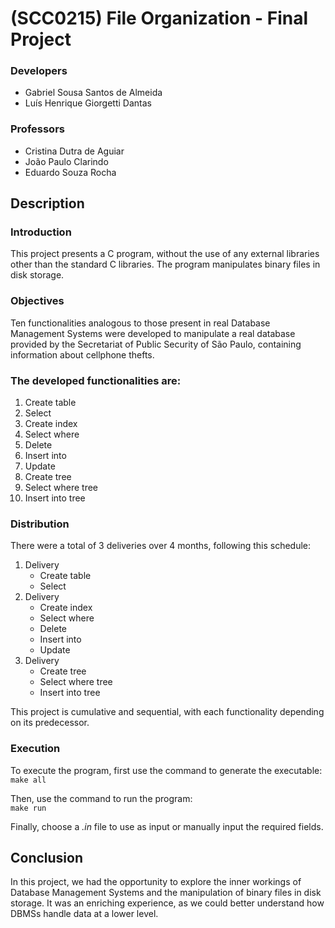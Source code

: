 # (SCC0215) File Organization - Final Project

### Developers 
* Gabriel Sousa Santos de Almeida
* Luís Henrique Giorgetti Dantas

### Professors

* Cristina Dutra de Aguiar
* João Paulo Clarindo
* Eduardo Souza Rocha

## Description

### Introduction

This project presents a C program, without the use of any external libraries other than the standard C libraries. The program manipulates binary files in disk storage.

### Objectives

Ten functionalities analogous to those present in real Database Management Systems were developed to manipulate a real database provided by the Secretariat of Public Security of São Paulo, containing information about cellphone thefts.

### The developed functionalities are:
1. Create table
2. Select
3. Create index
4. Select where
5. Delete
6. Insert into
7. Update
8. Create tree
9. Select where tree
10. Insert into tree

### Distribution

There were a total of 3 deliveries over 4 months, following this schedule:
1. Delivery
    - Create table
    - Select
2. Delivery
    - Create index
    - Select where
    - Delete
    - Insert into
    - Update
3. Delivery
    - Create tree
    - Select where tree
    - Insert into tree

This project is cumulative and sequential, with each functionality depending on its predecessor.

### Execution

To execute the program, first use the command to generate the executable:<br>
`make all`

Then, use the command to run the program:<br>
`make run`

Finally, choose a *.in* file to use as input or manually input the required fields.

## Conclusion

In this project, we had the opportunity to explore the inner workings of Database Management Systems and the manipulation of binary files in disk storage. It was an enriching experience, as we could better understand how DBMSs handle data at a lower level.
